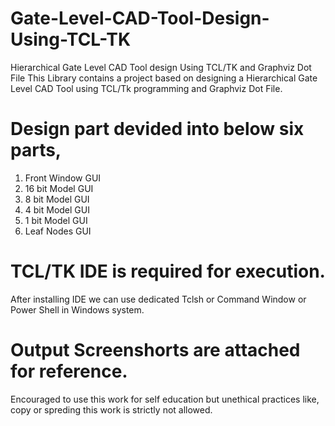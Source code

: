 # Gate-Level-CAD-Tool-Design-Using-TCL-TK
Hierarchical Gate Level CAD Tool design Using TCL/TK and Graphviz Dot File
This Library contains a project based on designing a Hierarchical Gate Level CAD Tool using TCL/Tk programming and Graphviz Dot File.

# Design part devided into below six parts,

1. Front Window GUI
2. 16 bit Model GUI
3. 8 bit Model GUI
4. 4 bit Model GUI
5. 1 bit Model GUI
6. Leaf Nodes GUI

# TCL/TK IDE is required for execution.

After installing IDE we can use dedicated Tclsh or Command Window or Power Shell in Windows system.
 
# Output Screenshorts are attached for reference.
Encouraged to use this work for self education but unethical practices like, copy or spreding this work is strictly not allowed.
